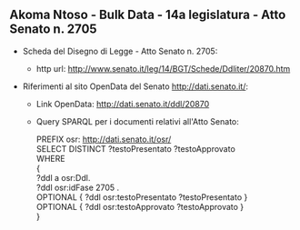 ## Akoma Ntoso - Bulk Data - 14a legislatura - Atto Senato n. 2705 ##

* Scheda del Disegno di Legge - Atto Senato n. 2705:
	* http url: http://www.senato.it/leg/14/BGT/Schede/Ddliter/20870.htm

* Riferimenti al sito OpenData del Senato http://dati.senato.it/:
	* Link OpenData: http://dati.senato.it/ddl/20870
	* Query SPARQL per i documenti relativi all'Atto Senato:

        PREFIX osr: <http://dati.senato.it/osr/>  
		SELECT DISTINCT ?testoPresentato ?testoApprovato  
		WHERE  
		{  
		    ?ddl a osr:Ddl.  
		    ?ddl osr:idFase 2705 .  
		    OPTIONAL { ?ddl osr:testoPresentato ?testoPresentato }  
		    OPTIONAL { ?ddl osr:testoApprovato ?testoApprovato }  
		}
		